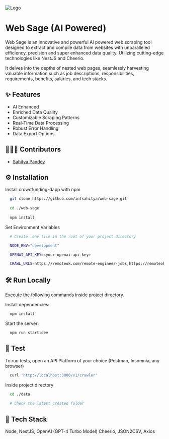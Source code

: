 
![Logo](https://socialify.git.ci/infsahitya/web-sage/image?description=1&descriptionEditable=Automated%20Intelligence%20%F0%9F%A4%96%20Perfected%20Extraction&forks=1&issues=1&language=1&logo=https%3A%2F%2Fwww.svgrepo.com%2Fshow%2F375527%2Fai-platform.svg&name=1&owner=1&pattern=Floating%20Cogs&pulls=1&stargazers=1&theme=Auto)


# Web Sage (AI Powered)

Web Sage is an innovative and powerful AI powered web scraping tool designed to extract and compile data from websites with unparalleled efficiency, precision and super enhanced data quality. Utilizing cutting-edge technologies like NestJS and Cheerio.

It delves into the depths of nested web pages, seamlessly harvesting valuable information such as job descriptions, responsibilities, requirements, benefits, salaries, and tech stacks.


## ✨ Features

- AI Enhanced
- Enriched Data Quality 
- Customizable Scraping Patterns
- Real-Time Data Processing
- Robust Error Handling
- Data Export Options


## 🧑🏻‍🔬 Contributors

- [Sahitya Pandey](https://github.com/infsahitya)


## ⚙️ Installation

Install crowdfunding-dapp with npm

```bash
  git clone https://github.com/infsahitya/web-sage.git
  
  cd ./web-sage
  
  npm install
```

Set Environment Variables

```bash
  # Create .env file in the root of your project directory

  NODE_ENV="development"

  OPENAI_API_KEY=<your-openai-api-key>

  CRAWL_URLS=https://remoteok.com/remote-engineer-jobs,https://remoteok.com/remote-exec-jobs,https://remoteok.com/remote-senior-jobs,https://remoteok.com/remote-dev-jobs,https://remoteok.com/remote-finance-jobs

```
    
## 🛠️ Run Locally

Execute the following commands inside project directory.

Install dependencies:

```bash
  npm install
```

Start the server:

```bash
  npm run start:dev
```


## 🧪 Test

To run tests, open an API Platform of your choice (Postman, Insomnia, any browser)

```bash
  curl 'http://localhost:3000/v1/crawler'
```

Inside project directory
```bash
  cd ./data
  
  # Check the latest created folder
```


## 🔦 Tech Stack

Node, NestJS, OpenAI (GPT-4 Turbo Model) Cheerio, JSON2CSV, Axios

